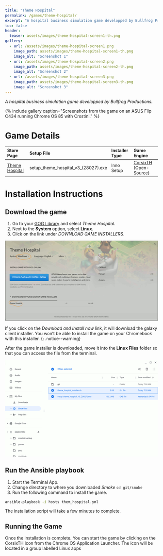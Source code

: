 ```yaml
---
title: "Theme Hospital"
permalink: /games/theme-hospital/
excerpt: "A hospital business simulation game developped by Bullfrog Productions."
toc: false
header:
  teaser: assets/images/theme-hospital-screen1-th.png
gallery:
  - url: /assets/images/theme-hospital-screen1.png
    image_path: assets/images/theme-hospital-screen1-th.png
    image_alt: "Screenshot 1"
  - url: /assets/images/theme-hospital-screen2.png
    image_path: assets/images/theme-hospital-screen2-th.png
    image_alt: "Screenshot 2"
  - url: /assets/images/theme-hospital-screen3.png
    image_path: assets/images/theme-hospital-screen3-th.png
    image_alt: "Screenshot 3"
---
```


*A hospital business simulation game developped by Bullfrog Productions.*

{% include gallery caption="Screenshots from the game on an ASUS Flip C434 running Chrome OS 85 with Crostini." %}

# Game Details

| Store Page | Setup File | Installer Type | Game Engine |
|:--|:--|:--|:--|
|[Theme Hospital](https://www.gog.com/game/theme_hospital)| setup_theme_hospital_v3_(28027).exe | Inno Setup | [CorsixTH <i class="fas fa-external-link-alt"></i>](https://corsixth.com/) (Open-Source) |

# Installation Instructions

## Download the game

1. Go to your [GOG Library](https://www.gog.com/en/account) and select *Theme Hospital*.
2. Next to the **System** option, select **Linux**.
3. Click on the link under *DOWNLOAD GAME INSTALLERS*.

![Theme Hospital Download Page](/assets/images/theme-hospital-download.png)

If you click on the *Download and Install now* link, it will download the galaxy client installer. You won’t be able to install the game on your Chromebook with this installer.
{: .notice--warning}

After the game installer is downloaded, move it into the **Linux Files** folder so that you can access the file from the terminal.

![Theme Hospital Files](/assets/images/theme-hospital-files.png)

## Run the Ansible playbook

1. Start the Terminal App.
2. Change directory to where you downloaded *Smoke* `cd git/smoke`
3. Run the following command to install the game.

~~~bash
ansible-playbook -i hosts them_hospital.yml
~~~

The installation script will take a few minutes to complete.

## Running the Game

Once the installation is complete. You can start the game by clicking on the CorsixTH icon from the Chrome OS Application Launcher. The icon will be located in a group labelled Linux apps
